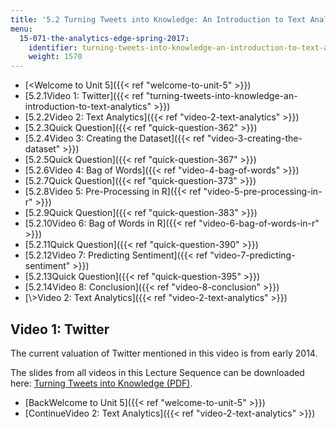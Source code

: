 ```yaml
---
title: '5.2 Turning Tweets into Knowledge: An Introduction to Text Analytics'
menu:
  15-071-the-analytics-edge-spring-2017:
    identifier: turning-tweets-into-knowledge-an-introduction-to-text-analytics
    weight: 1570
---
```

*   [<Welcome to Unit 5]({{< ref "welcome-to-unit-5" >}})
*   [5.2.1Video 1: Twitter]({{< ref "turning-tweets-into-knowledge-an-introduction-to-text-analytics" >}})
*   [5.2.2Video 2: Text Analytics]({{< ref "video-2-text-analytics" >}})
*   [5.2.3Quick Question]({{< ref "quick-question-362" >}})
*   [5.2.4Video 3: Creating the Dataset]({{< ref "video-3-creating-the-dataset" >}})
*   [5.2.5Quick Question]({{< ref "quick-question-367" >}})
*   [5.2.6Video 4: Bag of Words]({{< ref "video-4-bag-of-words" >}})
*   [5.2.7Quick Question]({{< ref "quick-question-373" >}})
*   [5.2.8Video 5: Pre-Processing in R]({{< ref "video-5-pre-processing-in-r" >}})
*   [5.2.9Quick Question]({{< ref "quick-question-383" >}})
*   [5.2.10Video 6: Bag of Words in R]({{< ref "video-6-bag-of-words-in-r" >}})
*   [5.2.11Quick Question]({{< ref "quick-question-390" >}})
*   [5.2.12Video 7: Predicting Sentiment]({{< ref "video-7-predicting-sentiment" >}})
*   [5.2.13Quick Question]({{< ref "quick-question-395" >}})
*   [5.2.14Video 8: Conclusion]({{< ref "video-8-conclusion" >}})
*   [\\>Video 2: Text Analytics]({{< ref "video-2-text-analytics" >}})

Video 1: Twitter
----------------

The current valuation of Twitter mentioned in this video is from early 2014.

The slides from all videos in this Lecture Sequence can be downloaded here: [Turning Tweets into Knowledge (PDF)](https://open-learning-course-data.s3.amazonaws.com/15-071-the-analytics-edge-spring-2017/e2479d78ae043e3cea7264cac2c0242b_MIT15_071S17_Unit5_Twitter.pdf).

*   [BackWelcome to Unit 5]({{< ref "welcome-to-unit-5" >}})
*   [ContinueVideo 2: Text Analytics]({{< ref "video-2-text-analytics" >}})